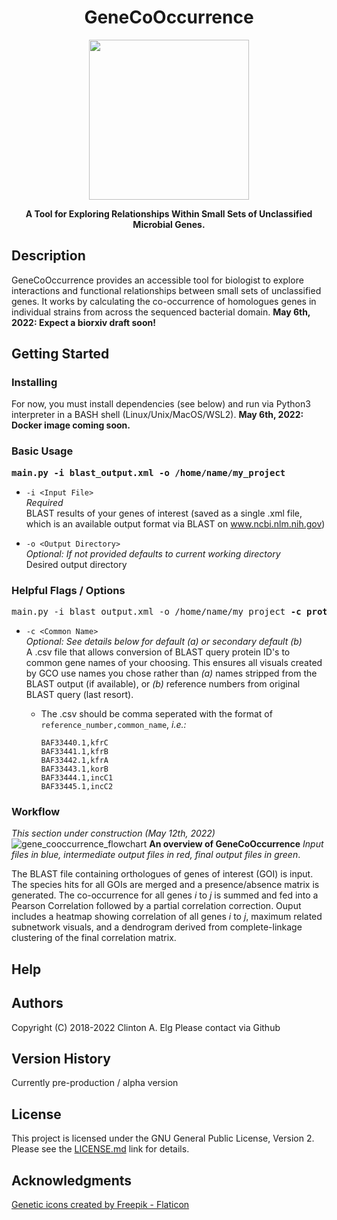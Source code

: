 
<h1 align="center">GeneCoOccurrence</h1>

<p align="center">
  <img width="256" height="256" src="https://user-images.githubusercontent.com/35710809/167226809-ea5ec455-674c-4111-a1b0-acb84f29b3ee.png">
</p>
<p align="center"><b>
A Tool for Exploring Relationships Within Small Sets of Unclassified Microbial Genes.
</p></b>


## Description

GeneCoOccurrence provides an accessible tool for biologist to explore interactions and functional relationships between small sets of unclassified genes. It works by calculating the co-occurrence of homologues genes in individual strains from across the sequenced bacterial domain. **May 6th, 2022: Expect a biorxiv draft soon!**


## Getting Started

### Installing
For now, you must install dependencies (see below) and run via Python3 interpreter in a BASH shell (Linux/Unix/MacOS/WSL2). **May 6th, 2022: Docker image coming soon.**

### Basic Usage

<pre>
<b>main.py -i blast_output.xml -o /home/name/my_project</b>
</pre>
* `-i <Input File>`<br>
  *Required*<br>
  BLAST results of your genes of interest (saved as a single .xml file, which is an available output format via BLAST on www.ncbi.nlm.nih.gov)

* `-o <Output Directory>`<br>
  *Optional: If not provided defaults to current working directory*<br>
  Desired output directory

### Helpful Flags / Options
<pre>
main.py -i blast_output.xml -o /home/name/my_project <b>-c prot_ID_to_common_name.csv</b>
</pre>
* `-c <Common Name>`<br>
  *Optional: See details below for default (a) or secondary default (b)*<br>
 A .csv file that allows conversion of BLAST query protein ID's to common gene names of your choosing. This ensures all visuals created by GCO use names you chose rather than *(a)* names stripped from the BLAST output (if available), or *(b)* reference numbers from original BLAST query (last resort).<br>
 
  * The .csv should be comma seperated with the format of `reference_number,common_name`, *i.e.:*
     ```
    BAF33440.1,kfrC
    BAF33441.1,kfrB
    BAF33442.1,kfrA
    BAF33443.1,korB
    BAF33444.1,incC1
    BAF33445.1,incC2
     ```

### Workflow
*This section under construction (May 12th, 2022)*
![gene_cooccurrence_flowchart](https://user-images.githubusercontent.com/35710809/167227818-ada05bd7-2f55-4774-97b0-174374587542.png)
**An overview of GeneCoOccurrence** 
*Input files in blue, intermediate output files in red, final output files in green*. 

The BLAST file containing orthologues of genes of interest (GOI) is input. The species hits for all GOIs are merged and a presence/absence matrix is generated. The co-occurrence for all genes *i* to *j* is summed and fed into a Pearson Correlation followed by a partial correlation correction. Ouput includes a heatmap showing correlation of all genes *i* to *j*, maximum related subnetwork visuals, and a dendrogram derived from complete-linkage clustering of the final correlation matrix.

## Help
<!-- Any advise for common problems or issues.
```
command to run if program contains helper info
``` -->


## Authors
Copyright (C) 2018-2022  Clinton A. Elg
Please contact via Github

## Version History
Currently pre-production / alpha version

## License

This project is licensed under the GNU General Public License, Version 2. Please see the <a href="https://github.com/clinte14/GeneCoOccurrence/blob/master/LICENSE.md" title="LICENSE.md">LICENSE.md</a> link for details.


## Acknowledgments
<a href="https://www.flaticon.com/free-icons/genetic" title="genetic icons">Genetic icons created by Freepik - Flaticon</a>
<!--
Inspiration, code snippets, etc.
* [awesome-readme](https://github.com/matiassingers/awesome-readme)
* [PurpleBooth](https://gist.github.com/PurpleBooth/109311bb0361f32d87a2)
* [dbader](https://github.com/dbader/readme-template)
* [zenorocha](https://gist.github.com/zenorocha/4526327)
* [fvcproductions](https://gist.github.com/fvcproductions/1bfc2d4aecb01a834b46)
THIS README from https://gist.github.com/DomPizzie/7a5ff55ffa9081f2de27c315f5018afc
-->
